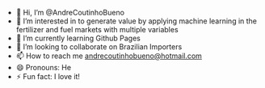 - 👋 Hi, I’m @AndreCoutinhoBueno
- 👀 I’m interested in to generate value by applying machine learning in the fertilizer and fuel markets with multiple variables
- 🌱 I’m currently learning Github Pages
- 💞️ I’m looking to collaborate on Brazilian Importers
- 📫 How to reach me andrecoutinhobueno@hotmail.com
- 😄 Pronouns: He
- ⚡ Fun fact: I love it!

<!---
AndreCoutinhoBueno/AndreCoutinhoBueno is a ✨ special ✨ repository because its `README.md` (this file) appears on your GitHub profile.
You can click the Preview link to take a look at your changes.
--->
